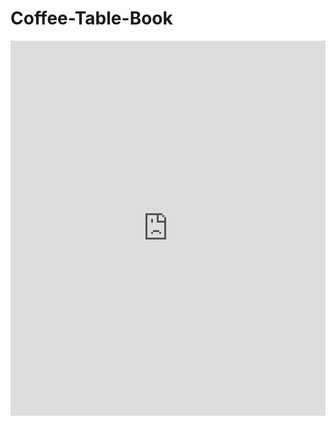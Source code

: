 # Coffee-Table-Book

<embed src="https://github.com/InuriGunathilaka22/Coffee-Table-Book/raw/main/Final Coffee Table Book (.PDF File)/Animal Planet Coffee Table Book.pdf" type="application/pdf" width="100%" height="600px" />



